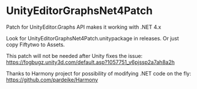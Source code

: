 # UnityEditorGraphsNet4Patch
Patch for UnityEditor.Graphs API makes it working with .NET 4.x

Look for UnityEditorGraphsNet4Patch.unitypackage in releases. Or just copy Fiftytwo to Assets.

This patch will not be needed after Unity fixes the issue: https://fogbugz.unity3d.com/default.asp?1057751_v6pjssp2a7ah8a2h

Thanks to Harmony project for possibility of modifying .NET code on the fly: https://github.com/pardeike/Harmony
